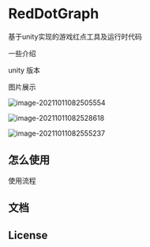 # RedDotGraph
基于unity实现的游戏红点工具及运行时代码

一些介绍

unity 版本

图片展示

![image-20211011082505554](C:\Users\fermsi\AppData\Roaming\Typora\typora-user-images\image-20211011082505554.png)

![image-20211011082528618](C:\Users\fermsi\AppData\Roaming\Typora\typora-user-images\image-20211011082528618.png)

![image-20211011082555237](C:\Users\fermsi\AppData\Roaming\Typora\typora-user-images\image-20211011082555237.png)

## 怎么使用

使用流程

## 文档



## License



